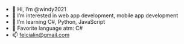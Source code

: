 - 👋 Hi, I’m @windy2021
- 👀 I’m interested in web app development, mobile app development
- 🌱 I’m learning C#, Python, JavaScript
- 💞️ Favorite language atm: C#
- 📫 felcialin@gmail.com

<!---
windy2021/windy2021 is a ✨ special ✨ repository because its `README.md` (this file) appears on your GitHub profile.
You can click the Preview link to take a look at your changes.
--->
